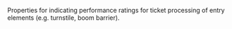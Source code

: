 Properties for indicating performance ratings for ticket processing of entry elements (e.g. turnstile, boom barrier).

<!-- end of short definition -->


